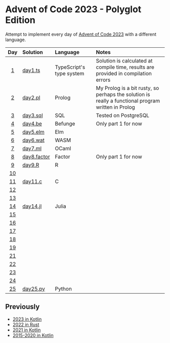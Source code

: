 # Advent of Code 2023 - Polyglot Edition

Attempt to implement every day of [Advent of Code 2023](http://adventofcode.com/2023/) with a different language.

|                    Day                     | Solution                            | Language                 | Notes                                                                                              |
|:------------------------------------------:|:------------------------------------|:-------------------------|:---------------------------------------------------------------------------------------------------|
|  [1](https://adventofcode.com/2023/day/1)  | [day1.ts](src/day1/day1.ts)         | TypeScript's type system | Solution is calculated at compile time, results are provided in compilation errors                 |
|  [2](https://adventofcode.com/2023/day/2)  | [day2.pl](src/day2/day2.pl)         | Prolog                   | My Prolog is a bit rusty, so perhaps the solution is really a functional program written in Prolog |
|  [3](https://adventofcode.com/2023/day/3)  | [day3.sql](src/day3/day3.sql)       | SQL                      | Tested on PostgreSQL                                                                               |
|  [4](https://adventofcode.com/2023/day/4)  | [day4.be](src/day4/day4.be)         | Befunge                  | Only part 1 for now                                                                                |
|  [5](https://adventofcode.com/2023/day/5)  | [day5.elm](src/day5/day5.elm)       | Elm                      |                                                                                                    |
|  [6](https://adventofcode.com/2023/day/6)  | [day6.wat](src/day6/day6.wat)       | WASM                     |                                                                                                    |
|  [7](https://adventofcode.com/2023/day/7)  | [day7.ml](src/day7/day7.ml)         | OCaml                    |                                                                                                    |
|  [8](https://adventofcode.com/2023/day/8)  | [day8.factor](src/day8/day8.factor) | Factor                   | Only part 1 for now                                                                                |
|  [9](https://adventofcode.com/2023/day/9)  | [day9.R](src/day9/day9.R)           | R                        |                                                                                                    |
| [10](https://adventofcode.com/2023/day/10) |                                     |                          |                                                                                                    |
| [11](https://adventofcode.com/2023/day/11) | [day11.c](src/day11/day11.c)        | C                        |                                                                                                    |
| [12](https://adventofcode.com/2023/day/12) |                                     |                          |                                                                                                    |
| [13](https://adventofcode.com/2023/day/13) |                                     |                          |                                                                                                    |
| [14](https://adventofcode.com/2023/day/14) | [day14.jl](src/day14/day14.jl)      | Julia                    |                                                                                                    |
| [15](https://adventofcode.com/2023/day/15) |                                     |                          |                                                                                                    |
| [16](https://adventofcode.com/2023/day/16) |                                     |                          |                                                                                                    |
| [17](https://adventofcode.com/2023/day/17) |                                     |                          |                                                                                                    |
| [18](https://adventofcode.com/2023/day/18) |                                     |                          |                                                                                                    |
| [19](https://adventofcode.com/2023/day/19) |                                     |                          |                                                                                                    |
| [21](https://adventofcode.com/2023/day/21) |                                     |                          |                                                                                                    |
| [22](https://adventofcode.com/2023/day/22) |                                     |                          |                                                                                                    |
| [23](https://adventofcode.com/2023/day/23) |                                     |                          |                                                                                                    |
| [24](https://adventofcode.com/2023/day/24) |                                     |                          |                                                                                                    |
| [25](https://adventofcode.com/2023/day/25) | [day25.py](src/day25/day25.py)      | Python                   |                                                                                                    |

## Previously

* [2023 in Kotlin](https://github.com/komu/advent-of-code-2023-kotlin)
* [2022 in Rust](https://github.com/komu/advent-of-code-2022)
* [2021 in Kotlin](https://github.com/komu/advent-of-code-2021)
* [2015-2020 in Kotlin](https://github.com/komu/advent-of-code)
